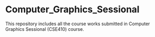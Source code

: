 # Computer_Graphics_Sessional
This repository includes all the course works submitted in Computer Graphics Sessional (CSE410) course.
